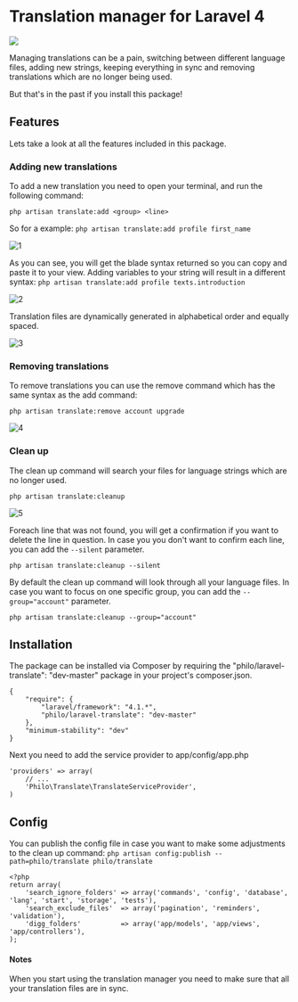 Translation manager for Laravel 4
===============
<img src="https://poser.pugx.org/philo/laravel-translate/version.png">

Managing translations can be a pain, switching between different language files, adding new strings, keeping everything in sync and removing translations which are no longer being used.

But that's in the past if you install this package!

## Features
Lets take a look at all the features included in this package.

### Adding new translations
To add a new translation you need to open your terminal, and run the following command:

`php artisan translate:add <group> <line>`

So for a example:
`php artisan translate:add profile first_name`

![1](https://f.cloud.github.com/assets/1133950/1894668/f3c1f81e-7af6-11e3-8fe2-65f816b4b9f1.png)

As you can see, you will get the blade syntax returned so you can copy and paste it to your view. Adding variables to your string will result in a different syntax:
`php artisan translate:add profile texts.introduction`

![2](https://f.cloud.github.com/assets/1133950/1894724/3bcc0cc4-7af9-11e3-9c31-5333bc75d19e.png)


Translation files are dynamically generated in alphabetical order and equally spaced.

![3](https://f.cloud.github.com/assets/1133950/1894726/416c9888-7af9-11e3-92f6-88fd2b1b9078.png)


### Removing translations

To remove translations you can use the remove command which has the same syntax as the add command:

`php artisan translate:remove account upgrade`

![4](https://f.cloud.github.com/assets/1133950/1894728/469efada-7af9-11e3-84b3-8fb5e3e648b4.png)


### Clean up
The clean up command will search your files for language strings which are no longer used.

`php artisan translate:cleanup`

![5](https://f.cloud.github.com/assets/1133950/1894729/4bbb9b90-7af9-11e3-8571-d5fccf418c74.png)


Foreach line that was not found, you will get a confirmation if you want to delete the line in question.
In case you you don't want to confirm each line, you can add the `--silent` parameter.

`php artisan translate:cleanup --silent`

By default the clean up command will look through all your language files. In case you want to focus on one specific group, you can add the `--group="account"` parameter.

`php artisan translate:cleanup --group="account"`

## Installation
The package can be installed via Composer by requiring the "philo/laravel-translate": "dev-master" package in your project's composer.json.

```
{
    "require": {
        "laravel/framework": "4.1.*",
        "philo/laravel-translate": "dev-master"
    },
    "minimum-stability": "dev"
}
```

Next you need to add the service provider to app/config/app.php

```
'providers' => array(
    // ...
    'Philo\Translate\TranslateServiceProvider',
)
```

## Config

You can publish the config file in case you want to make some adjustments to the clean up command:
`php artisan config:publish --path=philo/translate philo/translate`

```
<?php
return array(
	'search_ignore_folders' => array('commands', 'config', 'database', 'lang', 'start', 'storage', 'tests'),
	'search_exclude_files'  => array('pagination', 'reminders', 'validation'),
	'digg_folders'          => array('app/models', 'app/views', 'app/controllers'),
);
```

#### Notes
When you start using the translation manager you need to make sure that all your translation files are in sync.
